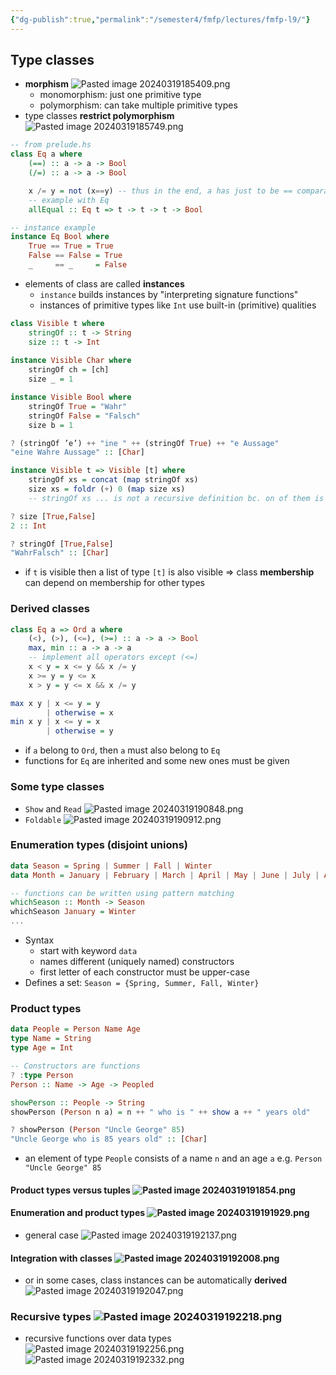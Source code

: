 ```yaml
---
{"dg-publish":true,"permalink":"/semester4/fmfp/lectures/fmfp-l9/"}
---
```


## Type classes
- **morphism** ![Pasted image 20240319185409.png](/img/user/Semester4/FMFP/Lectures/attachments/Pasted%20image%2020240319185409.png)
	- monomorphism: just one primitive type
	- polymorphism: can take multiple primitive types
- type classes **restrict polymorphism** ![Pasted image 20240319185749.png](/img/user/Semester4/FMFP/Lectures/attachments/Pasted%20image%2020240319185749.png)
```Haskell
-- from prelude.hs
class Eq a where
	(==) :: a -> a -> Bool
	(/=) :: a -> a -> Bool

	x /= y = not (x==y) -- thus in the end, a has just to be == comparable
	-- example with Eq
	allEqual :: Eq t => t -> t -> t -> Bool

-- instance example
instance Eq Bool where
	True == True = True
	False == False = True
	_     == _     = False
```
- elements of class are called **instances**
	- `instance` builds instances by "interpreting signature functions"
	- instances of primitive types like `Int` use built-in (primitive) qualities
```Haskell
class Visible t where
	stringOf :: t -> String
	size :: t -> Int
	
instance Visible Char where
	stringOf ch = [ch]
	size _ = 1

instance Visible Bool where
	stringOf True = "Wahr"
	stringOf False = "Falsch"
	size b = 1

? (stringOf ’e’) ++ "ine " ++ (stringOf True) ++ "e Aussage"
"eine Wahre Aussage" :: [Char]

instance Visible t => Visible [t] where
	stringOf xs = concat (map stringOf xs)
	size xs = foldr (+) 0 (map size xs)
	-- stringOf xs ... is not a recursive definition bc. on of them is over `[t]` and the other just over `t`

? size [True,False]
2 :: Int

? stringOf [True,False]
"WahrFalsch" :: [Char]
```
- if `t` is visible then a list of type `[t]` is also visible => class **membership** can depend on membership for other types
### Derived classes
```Haskell
class Eq a => Ord a where
	(<), (>), (<=), (>=) :: a -> a -> Bool
	max, min :: a -> a -> a
	-- implement all operators except (<=)
	x < y = x <= y && x /= y
	x >= y = y <= x
	x > y = y <= x && x /= y

max x y | x <= y = y
		| otherwise = x
min x y | x <= y = x
		| otherwise = y
```
- if `a` belong to `Ord`, then `a` must also belong to `Eq`
- functions for `Eq` are inherited and some new ones must be given
### Some type classes
- `Show` and `Read` ![Pasted image 20240319190848.png](/img/user/Semester4/FMFP/Lectures/attachments/Pasted%20image%2020240319190848.png)
- `Foldable` ![Pasted image 20240319190912.png](/img/user/Semester4/FMFP/Lectures/attachments/Pasted%20image%2020240319190912.png)
### Enumeration types (disjoint unions)
```Haskell
data Season = Spring | Summer | Fall | Winter
data Month = January | February | March | April | May | June | July | August |September | October | November | December

-- functions can be written using pattern matching
whichSeason :: Month -> Season
whichSeason January = Winter
...
```
- Syntax
	- start with keyword `data`
	- names different (uniquely named) constructors
	- first letter of each constructor must be upper-case
- Defines a set: `Season = {Spring, Summer, Fall, Winter}`
### Product types
```Haskell
data People = Person Name Age
type Name = String
type Age = Int

-- Constructors are functions 
? :type Person
Person :: Name -> Age -> Peopled

showPerson :: People -> String
showPerson (Person n a) = n ++ " who is " ++ show a ++ " years old"

? showPerson (Person "Uncle George" 85)
"Uncle George who is 85 years old" :: [Char]
```
- an element of type `People` consists of a name `n` and an age `a` e.g. `Person "Uncle George" 85`
#### Product types versus tuples ![Pasted image 20240319191854.png](/img/user/Semester4/FMFP/Lectures/attachments/Pasted%20image%2020240319191854.png)
#### Enumeration and product types ![Pasted image 20240319191929.png](/img/user/Semester4/FMFP/Lectures/attachments/Pasted%20image%2020240319191929.png)
- general case ![Pasted image 20240319192137.png](/img/user/Semester4/FMFP/Lectures/attachments/Pasted%20image%2020240319192137.png)
#### Integration with classes ![Pasted image 20240319192008.png](/img/user/Semester4/FMFP/Lectures/attachments/Pasted%20image%2020240319192008.png)
- or in some cases, class instances can be automatically **derived** ![Pasted image 20240319192047.png](/img/user/Semester4/FMFP/Lectures/attachments/Pasted%20image%2020240319192047.png)
### Recursive types ![Pasted image 20240319192218.png](/img/user/Semester4/FMFP/Lectures/attachments/Pasted%20image%2020240319192218.png)
- recursive functions over data types ![Pasted image 20240319192256.png](/img/user/Semester4/FMFP/Lectures/attachments/Pasted%20image%2020240319192256.png) ![Pasted image 20240319192332.png](/img/user/Semester4/FMFP/Lectures/attachments/Pasted%20image%2020240319192332.png)